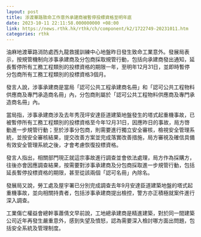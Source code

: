 ```yaml
---
layout: post
title: 涉渡華路致命工作意外承建商被暫停投標資格至明年底
date: 2023-10-11 22:11:58.000000000 +08:00
link: https://news.rthk.hk/rthk/ch/component/k2/1722749-20231011.htm
categories: rthk
---
```


油麻地渡華路消防處西九龍救援訓練中心地盤昨日發生致命工業意外。發展局表示，按規管機制向涉事承建商及分包商採取規管行動，包括向承建商發出通知，延長暫停所有工務工程類別的投標資格的期限一年，至明年12月31日，並即時暫停分包商所有工務工程類別的投標資格3個月。

發言人說，涉事承建商是當局「認可公共工程承建商名冊」和「認可公共工程物料供應商及專門承造商名冊」內，分包商則屬於「認可公共工程物料供應商及專門承造商名冊」內。

當局指，涉事承建商涉及去年秀茂坪安達臣道建築地盤發生的塔式起重機事故，已被暫停所有工務工程類別的投標資格至今年12月31日，因應昨日的事故，局方啓動進一步規管行動；至於涉事分包商，則需要進行獨立安全審核，檢視安全管理系統，並按安全審核結果，提交改善方案並完成落實改善措施，局方審視及確信具備有效安全管理系統之後，才會考慮恢復投標資格。

發言人指出，相關部門現正就這宗事故進行調查並會依法處理，局方作為採購方，往後亦會因應調查結果，按需要對涉事承建商及分包商採取進一步規管行動，包括延長暫停投標資格的期限，甚至從該兩個「認可名冊」內除名。

發展局又說，勞工處及屋宇署已分別完成調查去年9月安達臣道建築地盤的塔式起重機事故，並向相關持責者，包括涉事承建商提出檢控，警方亦正積極就案件進行深入調查。

工業傷亡權益會總幹事蕭倩文早前說，工地總承建商是精進建築，對於同一間建築公司近年再發生嚴重意外，感到失望及憤怒，認為需要深入檢討哪方面出問題，包括安全系統及管理制度。
